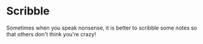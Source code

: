 Scribble
========

Sometimes when you speak nonsense, it is better to scribble some notes so that others don't think you're crazy!
